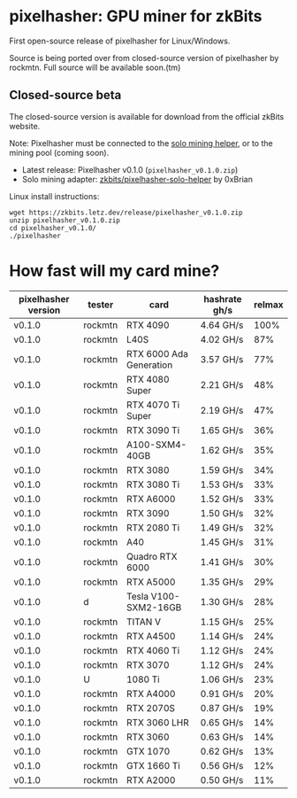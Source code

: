 # pixelhasher: GPU miner for zkBits

First open-source release of pixelhasher for Linux/Windows.

Source is being ported over from closed-source version of pixelhasher by
rockmtn. Full source will be available soon.(tm)

## Closed-source beta

The closed-source version is available for download from the official zkBits
website.

Note: Pixelhasher must be connected to the [solo mining helper](https://github.com/zkbits/pixelhasher-solo-helper), or to the mining
pool (coming soon).

- Latest release: Pixelhasher v0.1.0 (`pixelhasher_v0.1.0.zip`)
- Solo mining adapter: [zkbits/pixelhasher-solo-helper](https://github.com/zkbits/pixelhasher-solo-helper) by 0xBrian

Linux install instructions:

```
wget https://zkbits.letz.dev/release/pixelhasher_v0.1.0.zip
unzip pixelhasher_v0.1.0.zip
cd pixelhasher_v0.1.0/
./pixelhasher
```

# How fast will my card mine?

| pixelhasher version | tester | card | hashrate gh/s | relmax |
| --- | --- | --- | --- | --- |
| v0.1.0 | rockmtn | RTX 4090 | 4.64 GH/s | 100% |
| v0.1.0 | rockmtn | L40S | 4.02 GH/s | 87% |
| v0.1.0 | rockmtn | RTX 6000 Ada Generation | 3.57 GH/s | 77% |
| v0.1.0 | rockmtn | RTX 4080 Super | 2.21 GH/s | 48% |
| v0.1.0 | rockmtn | RTX 4070 Ti Super | 2.19 GH/s | 47% |
| v0.1.0 | rockmtn | RTX 3090 Ti | 1.65 GH/s | 36% |
| v0.1.0 | rockmtn | A100-SXM4-40GB | 1.62 GH/s | 35% |
| v0.1.0 | rockmtn | RTX 3080 | 1.59 GH/s | 34% |
| v0.1.0 | rockmtn | RTX 3080 Ti | 1.53 GH/s | 33% |
| v0.1.0 | rockmtn | RTX A6000 | 1.52 GH/s | 33% |
| v0.1.0 | rockmtn | RTX 3090 | 1.50 GH/s | 32% |
| v0.1.0 | rockmtn | RTX 2080 Ti | 1.49 GH/s | 32% |
| v0.1.0 | rockmtn | A40 | 1.45 GH/s | 31% |
| v0.1.0 | rockmtn | Quadro RTX 6000 | 1.41 GH/s | 30% |
| v0.1.0 | rockmtn | RTX A5000 | 1.35 GH/s | 29% |
| v0.1.0 | d | Tesla V100-SXM2-16GB | 1.30 GH/s | 28% |
| v0.1.0 | rockmtn | TITAN V | 1.15 GH/s | 25% |
| v0.1.0 | rockmtn | RTX A4500 | 1.14 GH/s | 24% |
| v0.1.0 | rockmtn | RTX 4060 Ti | 1.12 GH/s | 24% |
| v0.1.0 | rockmtn | RTX 3070 | 1.12 GH/s | 24% |
| v0.1.0 | U | 1080 Ti | 1.06 GH/s | 23% |
| v0.1.0 | rockmtn | RTX A4000 | 0.91 GH/s | 20% |
| v0.1.0 | rockmtn | RTX 2070S | 0.87 GH/s | 19% |
| v0.1.0 | rockmtn | RTX 3060 LHR | 0.65 GH/s | 14% |
| v0.1.0 | rockmtn | RTX 3060 | 0.63 GH/s | 14% |
| v0.1.0 | rockmtn | GTX 1070 | 0.62 GH/s | 13% |
| v0.1.0 | rockmtn | GTX 1660 Ti | 0.56 GH/s | 12% |
| v0.1.0 | rockmtn | RTX A2000 | 0.50 GH/s | 11% |
